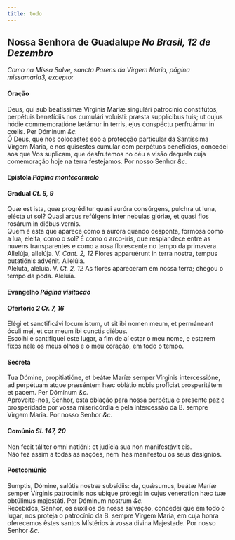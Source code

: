 ```yaml
---
title: todo
---
```

<h2 class="text-center">Nossa Senhora de Guadalupe <em>No Brasil, 12 de Dezembro</em></h2>

<em>Como na Missa Salve, sancta Parens da Virgem Maria, página missamaria3, excepto:</em>

<h4 class="text-center">Oração</h4>
<div class="container-fluid">
<div class="row">
<div class="dropcap text-justify">
Deus, qui sub beatíssimæ Vírginis Maríæ singulári patrocínio constitútos, perpétuis benefíciis nos cumulári voluísti: præsta supplícibus tuis; ut cujus hódie commemoratióne lætámur in terris, ejus conspéctu perfruámur in cœlis. Per Dóminum <em>&c.</em>
</div>
<div class="dropcap text-justify">
Ó Deus, que nos colocastes sob a protecção particular da Santíssima Virgem Maria, e nos quisestes cumular com perpétuos benefícios, concedei aos que Vos suplicam, que desfrutemos no céu a visão daquela cuja comemoração hoje na terra festejamos. Por nosso Senhor <em>&c.</em>
</div>
</div>
</div>

<h4 class="text-center">Epístola <em>Página montecarmelo</em></h4>

<h4 class="text-center">Gradual <em>Ct. 6, 9</em></h4>
<div class="container-fluid">
<div class="row">
<div class="dropcap text-justify">
Quæ est ista, quæ progréditur quasi auróra consúrgens, pulchra ut luna, elécta ut sol? Quasi arcus refúlgens inter nebulas glóriæ, et quasi flos rosárum in diébus vernis.
</div>
<div class="dropcap text-justify">
Quem é esta que aparece como a aurora quando desponta, formosa como a lua, eleita, como o sol? É como o arco-íris, que resplandece entre as nuvens transparentes e como a rosa florescente no tempo da primavera.
</div>
<div class="text-justify">
Allelúja, allelúja. V. <em>Cant. 2, 12</em> Flores apparuérunt in terra nostra, tempus putatiónis advénit. Allelúia.
</div>
<div class="text-justify">
Aleluta, aleluia. V. <em>Ct. 2, 12</em> As flores apareceram em nossa terra; chegou o tempo da poda. Aleluía.
</div>
</div>
</div>

<h4 class="text-center">Evangelho <em>Página visitacao</em></h4>

<h4 class="text-center">Ofertório <em>2 Cr. 7, 16</em></h4>
<div class="container-fluid">
<div class="row">
<div class="dropcap text-justify">
Elégi et sanctificávi locum istum, ut sit ibi nomen meum, et permáneant óculi mei, et cor meum ibi cunctis diébus.
</div>
<div class="dropcap text-justify">
Escolhi e santifiquei este lugar, a fim de aí estar o meu nome, e estarem fixos nele os meus olhos e o meu coração, em todo o tempo.
</div>
</div>
</div>

<h4 class="text-center">Secreta</h4>
<div class="container-fluid">
<div class="row">
<div class="dropcap text-justify">
Tua Dómine, propitiatióne, et beátæ Maríæ semper Vírginis intercessióne, ad perpétuam atque præséntem hæc oblátio nobis profíciat prosperitátem et pacem. Per Dóminum <em>&c.</em>
</div>
<div class="dropcap text-justify">
Aproveite-nos, Senhor, esta oblação para nossa perpétua e presente paz e prosperidade por vossa misericórdia e pela íntercessão da B. sempre Virgem Maria. Por nosso Senhor <em>&c.</em>
</div>
</div>
</div>

<h4 class="text-center">Comúnio <em>Sl. 147, 20</em></h4>
<div class="container-fluid">
<div class="row">
<div class="dropcap text-justify">
Non fecit táliter omni natióni: et judícia sua non manifestávit eis.
</div>
<div class="dropcap text-justify">
Não fez assim a todas as nações, nem lhes manifestou os seus desígnios.
</div>
</div>
</div>

<h4 class="text-center">Postcomúnio</h4>
<div class="container-fluid">
<div class="row">
<div class="dropcap text-justify">
Sumptis, Dómine, salútis nostræ subsídiis: da, quǽsumus, beátæ Maríæ semper Vírginis patrocíniis nos ubíque prótegi: in cujus veneration hæc tuæ obtúlimus majestáti. Per Dóminum nostrum <em>&c.</em>
</div>
<div class="dropcap text-justify">
Recebidos, Senhor, os auxílios de nossa salvação, concedei que em todo o lugar, nos proteja o patrocínio da B. sempre Virgem Maria, em cuja honra oferecemos êstes santos Místérios à vossa divina Majestade. Por nosso Senhor <em>&c.</em>
</div>
</div>
</div>
